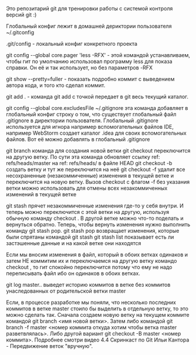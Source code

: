 Это репозитарий git для тренировки работы с системой контроля версий git :)

Глобальный конфиг лежит в домашней дериктории пользователя ~/.gitconfig 

.git/config - локальный конфиг конкретного проекта

git config --global core.pager 'less -RFX' - этой командой устанавливаем, чтобы гит по умолчанию использовал программу less для показа справки. Он её и так использует, но без параметров -RFX

git show --pretty=fuller - показать подробно коммит с выведением автора кода, и того кто сделал коммит.

git add . - команда git add c точкой передает в git весь текущий каталог. 

git config --global core.excludesFile ~/.gitignore
эта команда добавляет в глобальный конфиг строку о том, что существует глобальный 
файл .gitignore в директории пользователя. Глобальный .gitignore используется для игнора например вспомогательных файлов IDE, например WebStorm создает каталог .idea для своих вспомогательных файлов. Вот её можно добавлять в глобальный .gitignore 

git branch <branchname>  команда для создания новой ветки
git checkout <branchname> переключится на другую ветку. По сути эта команда обновляет ссылку ref: refs/heads/master на ref: refs/heads/<branchname> в файле HEAD
git checkout -b <branchname> создать ветку и тут же переключится на неё
git checkout -f <branchname> удалит все несохраненные (незакоммиченные) изменения в текущей ветке и переключится на новую ветку. Вызов checkout c флагом -f без указания ветки можно использовать для отмены всех незакоммиченных изменений в текущей ветке

git stash	прячет незакоммиченные изменения где-то у себя внутри. И теперь можно переключится с этой ветки на другую, используя обычную команду checkout <branchname>. В другой ветке можно что-то поделать и вернуться обратно. Теперь, чтобы вернуть изменения нужно выполнить команду git stash pop.
git stash pop	возвращает изменения, которые были спрятаны командой git stash
git stash list	показывает есть ли застэшенные данные и на какой ветке они находятся

Если мы вносим изменения в файл, который в обоих ветках одинаков и затем НЕ коммитим их и переключаемся на другую ветку командо checkout <branchname>, то гит спокойно переключится потому что ему не надо переписывать файл ибо он одинаков в обоих ветках. 

git log master..<branchname> выведет историю коммитов в ветке без коммитов унаследованных от родительской ветки master

Если, в процессе разработке мы поняли, что несколько последних коммитов в ветке master стоило бы выделить в отдельную ветку, то это можно сделать так. Сначала создаем новую ветку на текущем коммите командой git branch <имя новой ветки>. Затем либо командой git branch -f master <номер коммита откуда хотим чтобы ветка master разветвлялась>. Либо другой вариант git checkout -B master <номер коммита>.  Подробнее смотри видео 4.4 Скринкаст по Git Ильи Кантора - Передвижение веток "вручную".
